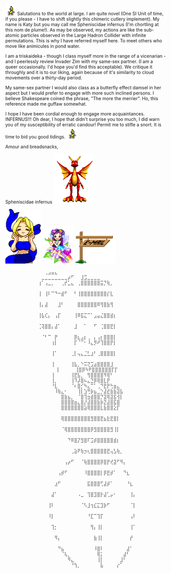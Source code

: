 

![Peanut Butter Jelly Time](images/peanutbutterjellytime.gif) Salutations to the world at large. I am quite novel (One SI Unit of time, if you please - I have to shift slightly this chimeric cutlery implement). My name is Katy but you may call me Spheniscidae infernus (I'm chortling at this nom de plume!). As may be observed, my actions are like the sub-atomic particles observed in the Large Hadron Collider with infinite permutations. This is why I have referred myself here. To meet others who move like animicules in pond water.

I am a triskaideka - though I class myself more in the range of a vicenarian - and I peerlessly review Invader Zim with my same-sex partner. (I am a queer occasionally. I'd hope you'd find this acceptable). We critique it throughly and it is to our liking, again because of it's similarity to cloud movements over a thirty-day period.

My same-sex partner I would also class as a butterfly effect damsel in her aspect but I would prefer to engage with more such inclined persons. I believe Shakespeare coined the phrase, "The more the merrier". Ho, this reference made me guffaw somewhat.

I hope I have been cordial enough to engage more acquaintances. INFERNUS!!! Oh dear, I hope that didn't surprise you too much, I did warn you of my susceptibility of erratic candour! Permit me to stifle a snort. It is time to bid you good tidings. 
![Peanut Butter Jelly Time](images/peanutbutterjellytime.gif)

Amour and breadsnacks,

Spheniscidae infernus
![Peanut Butter Jelly Time](images/blinkingdragon.gif)

![Peanut Butter Jelly Time](images/fairy_bounce02.gif) ![Peanut Butter Jelly Time](images/gif-girlfairyflauta.gif) ![Peanut Butter Jelly Time](images/SWINGING_EMAIL.GIF)

⠀⠀⠀⠀⠀⠀⠀⠀⠀⠀⠀⠀⢀⣠⣤⣄⠀⠀⠀⠀⠀⠀⠀⠀⠀⠀⠀⠀⠀⠀⠀⠀⠀⠀⠀⠀⠀⠀⠀⠀⠀⠀
⠀⠀⠀⠀⠀⠀⠀⠀⠀⠀⠀⣀⣀⣀⣀⣀⣀⣀⣀⡴⠋⠀⠀⣸⣩⣀⣀⣀⣀⠀⠀⠀⠀⠀⠀⠀⠀⠀⠀⠀⠀⠀⠀⠀⠀⠀⠀⠀⠀
⠀⠀⠀⠀⠀⠀⠀⠀⠀⠀⢰⠁⢠⣀⡀⠀⠀⢀⡞⣁⣄⠀⢀⣿⣿⣿⣿⣿⣿⣭⡙⢷⡀⠀⠀⠀⠀⠀⠀⠀⠀⠀⠀⠀⠀⠀⠀⠀⠀⠀
⠀⠀⠀⠀⠀⠀⠀⠀⠀⠀⢸⠀⢸⠇⠉⠙⠒⣾⠋⠀⠀⠃⢸⣿⣿⣿⣿⣿⣿⣿⣿⡎⣇⠀⠀⠀⠀⠀⠀⠀⠀⠀⠀⠀⠀⠀⠀⠀⠀⠀
⠀⠀⠀⠀⠀⠀⠀⠀⠀⠀⢸⡄⣼⠀⠀⠀⣸⠃⠀⠀⠀⠀⣿⣿⣿⣿⣿⣿⠿⢻⣿⣷⢻⠀⠀⠀⠀⠀⠀⠀⠀⠀⠀⠀⠀⠀⠀⠀⠀⠀
⠀⠀⠀⠀⠀⠀⠀⠀⠀⠀⢸⣧⢎⡄⠀⢠⡏⠀⠀⠀⠀⢸⠿⣯⣍⠉⠁⣠⣤⣌⣿⣿⣾⡆⠀⠀⠀⠀⠀⠀⠀⠀⠀⠀⠀⠀⠀⠀⠀⠀
⠀⠀⠀⠀⠀⠀⠀⠀⠀⠀⢈⢽⣿⣿⡄⣼⠁⠀⠀⠀⠀⣸⠀⠀⠁⠀⠀⠋⠀⢈⣿⣿⣟⡇⠀⠀⠀⠀⠀⠀⠀⠀⠀⠀⠀⠀⠀⠀⠀⠀
⠀⠀⠀⠀⠀⠀⠀⠀⠀⠀⠀⠈⠃⠉⠀⡟⠀⠀⠀⠀⠀⡿⣆⣠⡆⢀⠀⡄⢠⡆⣿⣿⣿⡇⠀⠀⠀⠀⠀⠀⠀⠀⠀⠀⠀⠀⠀⠀⠀
⠀⠀⠀⠀⠀⠀⠀⠀⠀⠀⠀⠀⠀⠀⢰⡇⠀⠀⠀⠀⠀⡏⠈⠉⠂⠸⣄⡻⠞⢹⣿⣿⡟⡇⠀⠀⠀⠀⠀⠀⠀⠀⠀⠀⠀⠀⠀⠀⠀⠀
⠀⠀⠀⠀⠀⠀⠀⠀⠀⠀⠀⠀⠀⠀⢸⠁⠀⠀⠀⠀⢀⡇⢤⣄⣈⣃⣰⠃⢀⣿⣿⣿⣿⡇⠀⠀⠀⠀⠀⠀⠀⠀⠀⠀⠀⠀⠀⠀⠀⠀
⠀⠀⠀⠀⠀⠀⠀⠀⠀⠀⠀⠀⠀⠀⢸⠀⠀⠀⠀⠀⢸⣧⡀⠑⠭⢝⣩⣴⣿⣿⣿⣿⣸⠀⠀⠀⠀⠀⠀⠀⠀⠀⠀⠀⠀⠀⠀⠀⠀⠀
⠀⠀⠀⠀⠀⠀⠀⠀⠀⠀⠀⠀⠀⠀⢸⠀⠀⠀⠀⠀⢸⣿⡿⠳⠟⣿⣿⣿⣿⣿⣿⡏⡏⠀⠀⠀⠀⠀⠀ ⠀  ⠀⠀⠀
⠀⠀⠀⠀⠀⠀⠀⠀⠀⠀⠀⠀⠀⠀⢸⠀⠀⠀⠀⠀⢸⣟⣧⡀⠀⢻⣿⣿⣿⣿⠻⢿⠃⠀⠀⠀⠀⠀⠀⠀⠀⠀⠀⠀⠀⠀⠀
⠀⠀⠀⠀⠀⠀⠀⠀⠀⠀⠀⠀⠀⠀⢸⡀⠀⠀⠀⠀⢸⠹⡼⣿⠦⣄⣙⡿⢿⣿⣇⡟⠀⠀⠀⠀⠀⠀⠀⠀⠀⠀⠀⠀⠀⠀⠀
⠀⠀⠀⠀⠀⠀⠀⠀⠀⠀⠀⠀⠀⠀⠘⣇⠀⠀⠀⠀⠈⠆⣿⡊⠳⣄⠉⠁⢀⠙⣟⡟⢓⣶⣄⠀⠀⠀⠀⠀⠀⠀⠀⠀⠀⠀
⠀⠀⠀⠀⠀⠀⠀⠀⠀⠀⠀⠀⠀⠀⠀⠸⢷⣄⠂⠀⠀⠀⢸⡇⣱⢛⡷⣦⣀⡑⣼⣞⣷⣷⣽⣧⠀⠀⠀⠀⠀⠀⠀⠀⠀⠀⠀⠀
⠀⠀⠀⠀⠀⠀⠀⠀⠀⠀⠀⠀⠀⠀⠀⠀⠀⣿⣷⣦⡀⠀⠈⣿⢹⣲⣾⣿⣿⡙⣽⢿⣽⣯⢺⡇⠀⠀⠀⠀⠀⠀⠀⠀⠀⠀⠀⠀
⠀⠀⠀⠀⠀⠀⠀⠀⠀⠀⠀⠀⠀⠀⠀⠀⠀⣿⣿⣿⣿⣶⣄⣿⡜⣼⣿⣿⣷⡷⣝⣼⣿⣯⣿⠀⠀⠀⠀⠀⠀⠀⠀⠀⠀⠀
⠀⠀⠀⠀⠀⠀⠀⠀⠀⠀⠀⠀⠀⠀⠀⠀⠀⣿⣿⣿⣿⣿⣿⣿⣵⢿⣿⣿⣿⣇⣷⣿⣿⣕⡏⠀⠀⠀⠀⠀⠀⠀⠀⠀⠀⠀⠀⠀⠀⠀
⠀⠀⠀⠀⠀⠀⠀⠀⠀⠀⠀⠀⠀⠀⠀⠀⠀⢿⣿⣿⣿⣿⣿⣿⣿⣿⣻⣿⣿⣟⣦⣗⣟⣿⡇⠀⠀⠀⠀⠀⠀⠀⠀⠀⠀⠀⠀⠀⠀⠀
⠀⠀⠀⠀⠀⠀⠀⠀⠀⠀⠀⠀⠀⠀⠀⠀⠀⠈⢿⣿⣿⣿⣿⣿⣿⣿⡿⣻⣿⣿⣿⣿⣻⢸⡇⠀⠀⠀⠀⠀⠀⠀⠀⠀⠀⠀⠀⠀⠀⠀
⠀⠀⠀⠀⠀⠀⠀⠀⠀⠀⠀⠀⠀⠀⠀⠀⠀⠀⠀⠙⠿⣿⡝⣻⣿⠏⣩⡾⣿⣿⣿⣿⣿⣾⡆⠀⠀⠀⠀⠀⠀⠀⠀⠀⠀⠀⠀⠀⠀⠀
⠀⠀⠀⠀⠀⠀⠀⠀⠀⠀⠀⠀⠀⠀⠀⠀⠀⠀⠀⠀⢀⣵⠟⢷⡲⢆⣿⣿⣿⣿⣿⣟⢤⣣⢷⡀⠀⠀⠀⠀⠀⠀⠀⠀⠀⠀⠀⠀⠀⠀
⠀⠀⠀⠀⠀⠀⠀⠀⠀⠀⠀⠀⠀⠀⠀⠀⠀⠀⢠⡴⠋⠀⠀⠈⢷⣿⣿⣿⣿⡿⣿⡟⢞⣽⠋⠻⡄⠀⠀⠀⠀⠀⠀⠀⠀⠀⠀⠀⠀⠀
⠀⠀⠀⠀⠀⠀⠀⠀⠀⠀⠀⠀⠀⠀⠀⠀⢠⡾⠋⠀⠀⠀⠀⠀⠸⣿⣿⣿⣿⡇⡿⣟⡾⠁⠀⠀⠙⣆⠀⠀⠀⠀⠀⠀⠀⠀⠀⠀⠀⠀
⠀⠀⠀⠀⠀⠀⠀⠀⠀⠀⠀⠀⠀⠀⠀⣰⠋⠀⠀⠀⠀⠀⠀⠀⠀⣯⣿⣿⣿⢋⣼⡾⠁⠀⠀⠀⠀⠘⣆⠀⠀⠀⠀⠀⠀⠀⠀⠀⠀⠀
⠀⠀⠀⠀⠀⠀⠀⠀⠀⠀⠀⠀⠀⠀⣼⠁⠀⠀⠀⠀⠀⠀⠠⣀⠀⢹⣿⣹⣿⡗⣼⢁⡤⠂⠀⠀⠀⠀⢸⡄⠀⠀⠀⠀⠀⠀⠀⠀⠀⠀
⠀⠀⠀⠀⠀⠀⠀⠀⠀⠀⠀⠀⠀⢸⠇⠀⠀⠀⠀⠀⠀⠀⠀⠈⠣⣸⢲⣎⣍⣹⡷⠋⠀⠀⠀⠀⠀⠀⠈⡇⠀⠀⠀⠀⠀⠀⠀⠀⠀⠀
⠀⠀⠀⠀⠀⠀⠀⠀⠀⠀⠀⠀⠀⠸⡇⠀⠀⠀⠀⠀⠀⠀⠀⠀⠀⠘⣏⠉⢹⡏⠀⠀⠀⠀⠀⠀⠀⠀⢠⠇⠀⠀⠀⠀⠀⠀⠀⠀⠀⠀
⠀⠀⠀⠀⠀⠀⠀⠀⠀⠀⠀⠀⠀⠀⢹⡂⠀⠀⠀⠀⠀⠀⠀⠀⠀⠀⢻⡄⢸⡇⠀⠀⠀⠀⠀⠀⠀⠀⢸⠁⠀⠀⠀⠀⠀⠀⠀⠀⠀⠀
⠀⠀⠀⠀⠀⠀⠀⠀⠀⠀⠀⠀⠀⠀⠀⠻⡄⠀⠀⠀⠀⠀⠀⠀⠀⠀⠀⣷⢸⡇⠀⠀⠀⠀⠀⠀⠀⠀⡞⠀⠀⠀⠀⠀⠀⠀⠀⠀⠀⠀
⠀⠀⠀⠀⠀⠀⠀⠀⠀⠀⠀⠀⠀⠀⠀⠀⠙⣦⠀⠀⠀⠀⠀⠀⠀⠀⠀⠸⣿⠇⠀⠀⠀⠀⠀⠀⠀⣼⠁⠀⠀⠀⠀⠀⠀⠀⠀⠀⠀
⠀⠀⠀⠀⠀⠀⠀⠀⠀⠀⠀⠀⠀⠀⠀⠀⠀⠈⢧⡀⠀⠀⠀⠀⠀⠀⠀⠀⢿⡅⠀⠀⠀⠀⠀⠀⣼⠃⠀⠀⠀⠀
⠀⠀⠀⠀⠀⠀⠀⠀⠀⠀⠀⠀⠀⠀⠀⠀⠀⠀⠀⠻⣄⠀⠀⠀⠀⠀⠀⠀⢸⡇⠀⠀⠀⠀⠀⣸⠃⠀⠀⠀⠀⠀⠀ 
⠀⠀⠀⠀⠀⠀⠀⠀⠀⠀⠀⠀⠀⠀⠀⠀⠀⠀⠀⠀⠘⢳⡀⠀⠀⠀⠀⠀⠀⣧⠀⠀⠀⠀⡔⠁⠀⠀⠀⠀⠀⠀⠀⠀⠀⠀⠀
